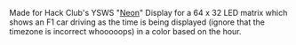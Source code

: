Made for Hack Club's YSWS "[Neon](https://github.com/hackclub/neon)"
Display for a 64 x 32 LED matrix which shows an F1 car driving as the time is being displayed (ignore that the timezone is incorrect whooooops) in a color based on the hour.
